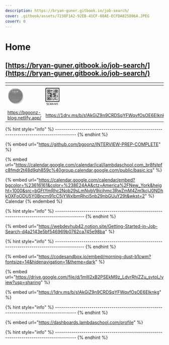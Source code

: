 ```yaml
---
description: https://bryan-guner.gitbook.io/job-search/
cover: .gitbook/assets/7238F1A2-92EB-41CF-88AE-ECFDA825806A.JPEG
coverY: 0
---
```


# Home

## [https://bryan-guner.gitbook.io/job-search/](https://bryan-guner.gitbook.io/job-search/)



<table><thead><tr><th></th><th></th><th></th><th></th><th data-type="select"></th></tr></thead><tbody><tr><td><img src=".gitbook/assets/image (10).png" alt=""></td><td><img src=".gitbook/assets/image (1).png" alt=""></td><td><img src=".gitbook/assets/image (7).png" alt=""></td><td><img src=".gitbook/assets/image (11).png" alt=""></td><td></td></tr><tr><td><a href="https://bgoonz-blog.netlify.app">https://bgoonz-blog.netlify.app/</a></td><td><a href="https://1drv.ms/b/s!AkGiZ9n9CRDSqYFWqvfOsOE6EIknkg">https://1drv.ms/b/s!AkGiZ9n9CRDSqYFWqvfOsOE6EIknkg</a></td><td><a href="https://github.com/bgoonz?tab=repositories">https://github.com/bgoonz?tab=repositories</a>  </td><td><a href="https://www.linkedin.com/in/bryan-guner-046199128/">https://www.linkedin.com/in/bryan-guner-046199128/</a></td><td></td></tr></tbody></table>

{% hint style="info" %}
\----------------------------------------------------------------------------------------
{% endhint %}

{% embed url="https://github.com/bgoonz/INTERVIEW-PREP-COMPLETE" %}



{% embed url="https://calendar.google.com/calendar/ical/lambdaschool.com_br8fstpfc8fmdr2t48d9qh859c%40group.calendar.google.com/public/basic.ics" %}

{% embed url="https://calendar.google.com/calendar/embed?bgcolor=%23616161&color=%238E24AA&ctz=America%2FNew_York&height=1000&src=bGFtYmRhc2Nob29sLmNvbV9icjhmc3RwZmM4Zm1kcjJ0NDhkOXFoODU5Y0Bncm91cC5jYWxlbmRhci5nb29nbGUuY29t&wkst=2" %}
Calendar
{% endembed %}

{% hint style="info" %}
\--------------------------------------------------------------------------------------------
{% endhint %}

{% embed url="https://webdevhub42.notion.site/Getting-Started-in-Job-Search-d4a2143e5bf546969b0762ca745e98ba" %}

{% hint style="info" %}
\--------------------------------------------------------------------------------------------
{% endhint %}

{% embed url="https://codesandbox.io/embed/morning-dust-b1cwm?fontsize=14&hidenavigation=1&theme=dark" %}

{% embed url="https://drive.google.com/file/d/1mIll2xB2PSEkM9z_LdvrRhiZZu_svtoL/view?usp=sharing" %}

{% embed url="https://1drv.ms/b/s!AkGiZ9n9CRDSqYFWqvfOsOE6EIknkg" %}

{% hint style="info" %}
\----------------------------------------------------------------------------------------
{% endhint %}

{% embed url="https://dashboards.lambdaschool.com/profile" %}

{% hint style="info" %}
\----------------------------------------------------------------------------------------
{% endhint %}
